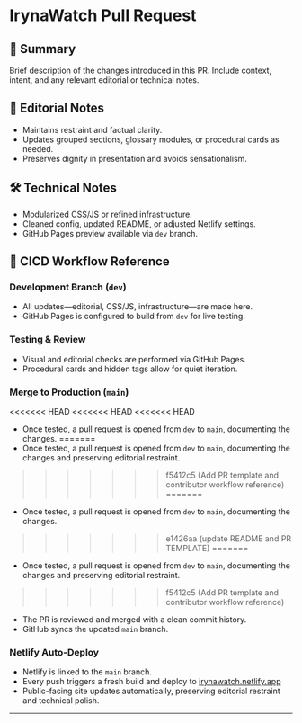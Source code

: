 # IrynaWatch Pull Request

## 🧾 Summary
Brief description of the changes introduced in this PR. Include context, intent, and any relevant editorial or technical notes.

## 🧠 Editorial Notes
- Maintains restraint and factual clarity.
- Updates grouped sections, glossary modules, or procedural cards as needed.
- Preserves dignity in presentation and avoids sensationalism.

## 🛠 Technical Notes
- Modularized CSS/JS or refined infrastructure.
- Cleaned config, updated README, or adjusted Netlify settings.
- GitHub Pages preview available via `dev` branch.

## 🚀 CICD Workflow Reference

### Development Branch (`dev`)
- All updates—editorial, CSS/JS, infrastructure—are made here.
- GitHub Pages is configured to build from `dev` for live testing.

### Testing & Review
- Visual and editorial checks are performed via GitHub Pages.
- Procedural cards and hidden tags allow for quiet iteration.

### Merge to Production (`main`)
<<<<<<< HEAD
<<<<<<< HEAD
<<<<<<< HEAD
- Once tested, a pull request is opened from `dev` to `main`, documenting the changes.
=======
- Once tested, a pull request is opened from `dev` to `main`, documenting the changes and preserving editorial restraint.
>>>>>>> f5412c5 (Add PR template and contributor workflow reference)
=======
- Once tested, a pull request is opened from `dev` to `main`, documenting the changes.
>>>>>>> e1426aa (update README and PR TEMPLATE)
=======
- Once tested, a pull request is opened from `dev` to `main`, documenting the changes and preserving editorial restraint.
>>>>>>> f5412c5 (Add PR template and contributor workflow reference)
- The PR is reviewed and merged with a clean commit history.
- GitHub syncs the updated `main` branch.

### Netlify Auto-Deploy
- Netlify is linked to the `main` branch.
- Every push triggers a fresh build and deploy to [irynawatch.netlify.app](https://irynawatch.netlify.app/)
- Public-facing site updates automatically, preserving editorial restraint and technical polish.

---
